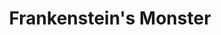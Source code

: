 ---
layout: other-video
permalink: /frankensteins-monster
title: Frankenstein's Monster
video_number: 16
release_date: 1993-01-01
description: 
cast: 
video_id: 
bitchute_id: 
archive_id: 
video_available: false
medium: puppets
old_cm_description: |
  I decided to go back to my puppets. When I made my remake of the classic horror tale, I stuck close to the original 1818 novel by Mary Shelley and suprisingly not the 1931 movie.
james_old_star_rating: 2
james_old_number_rating: 4
---